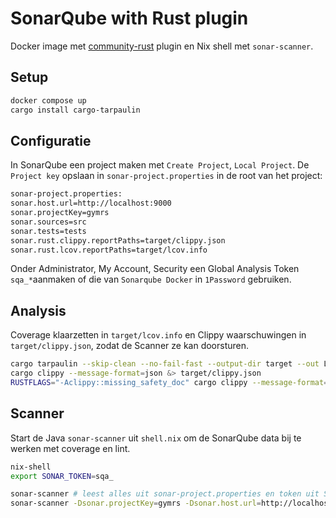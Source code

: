 # SonarQube with Rust plugin

Docker image met [community-rust](https://github.com/C4tWithShell/community-rust) plugin en Nix shell met `sonar-scanner`.

## Setup

```sh
docker compose up
cargo install cargo-tarpaulin
```

## Configuratie

In SonarQube een project maken met `Create Project`, `Local Project`. De `Project key` opslaan in `sonar-project.properties` in de root van het project:

```sh
sonar-project.properties:
sonar.host.url=http://localhost:9000
sonar.projectKey=gymrs
sonar.sources=src
sonar.tests=tests
sonar.rust.clippy.reportPaths=target/clippy.json
sonar.rust.lcov.reportPaths=target/lcov.info
```

Onder Administrator, My Account, Security een Global Analysis Token `sqa_*`aanmaken of die van `Sonarqube Docker` in `1Password` gebruiken.

## Analysis

Coverage klaarzetten in `target/lcov.info` en Clippy waarschuwingen in `target/clippy.json`, zodat de Scanner ze kan doorsturen.

```sh
cargo tarpaulin --skip-clean --no-fail-fast --output-dir target --out Lcov
cargo clippy --message-format=json &> target/clippy.json
RUSTFLAGS="-Aclippy::missing_safety_doc" cargo clippy --message-format=json > target/clippy.json
```

## Scanner

Start de Java `sonar-scanner` uit `shell.nix` om de SonarQube data bij te werken met coverage en lint.

```sh
nix-shell
export SONAR_TOKEN=sqa_

sonar-scanner # leest alles uit sonar-project.properties en token uit SONAR_TOKEN
sonar-scanner -Dsonar.projectKey=gymrs -Dsonar.host.url=http://localhost:9000 -Dsonar.rust.clippy.reportPaths=target/clippy.json -Dsonar.rust.lcov.reportPaths=target/lcov.info -Dsonar.sources=src -Dsonar.tests=tests
```

